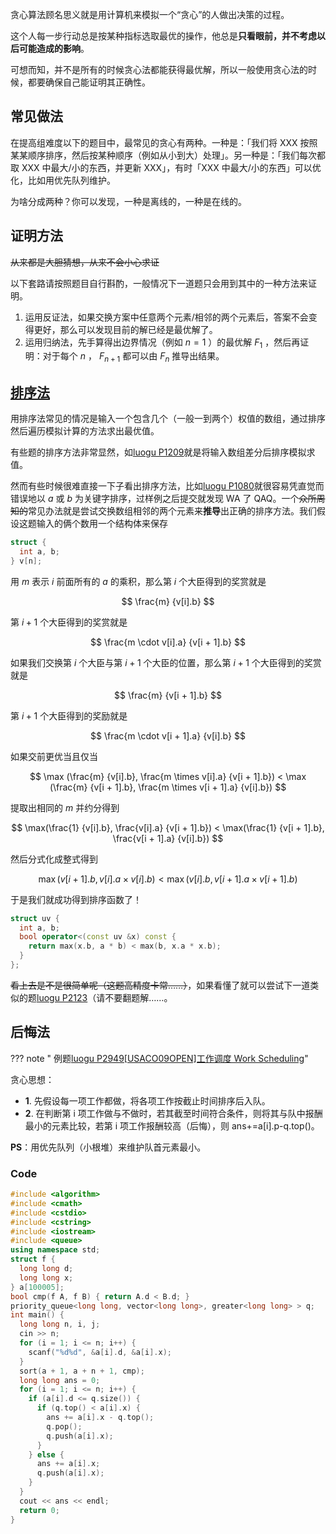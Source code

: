 贪心算法顾名思义就是用计算机来模拟一个“贪心”的人做出决策的过程。

这个人每一步行动总是按某种指标选取最优的操作，他总是**只看眼前，并不考虑以后可能造成的影响**。

可想而知，并不是所有的时候贪心法都能获得最优解，所以一般使用贪心法的时候，都要确保自己能证明其正确性。

## 常见做法

在提高组难度以下的题目中，最常见的贪心有两种。一种是：「我们将 XXX 按照某某顺序排序，然后按某种顺序（例如从小到大）处理」。另一种是：「我们每次都取 XXX 中最大/小的东西，并更新 XXX」，有时「XXX 中最大/小的东西」可以优化，比如用优先队列维护。

为啥分成两种？你可以发现，一种是离线的，一种是在线的。

## 证明方法

~~从来都是大胆猜想，从来不会小心求证~~

以下套路请按照题目自行斟酌，一般情况下一道题只会用到其中的一种方法来证明。

1.  运用反证法，如果交换方案中任意两个元素/相邻的两个元素后，答案不会变得更好，那么可以发现目前的解已经是最优解了。
2.  运用归纳法，先手算得出边界情况（例如 $n = 1$ ）的最优解 $F_1$ ，然后再证明：对于每个 $n$ ， $F_{n+1}$ 都可以由 $F_{n}$ 推导出结果。

## [排序法](https://goldimax.github.io/atricle.html?5b82a0a49f54540031c06bd8)

用排序法常见的情况是输入一个包含几个（一般一到两个）权值的数组，通过排序然后遍历模拟计算的方法求出最优值。

有些题的排序方法非常显然，如[luogu P1209](https://www.luogu.org/problemnew/show/P1209)就是将输入数组差分后排序模拟求值。

然而有些时候很难直接一下子看出排序方法，比如[luogu P1080](https://www.luogu.org/problemnew/show/P1080)就很容易凭直觉而错误地以 $a$ 或 $b$ 为关键字排序，过样例之后提交就发现 WA 了 QAQ。一个~~众所周知的~~常见办法就是尝试交换数组相邻的两个元素来**推导**出正确的排序方法。我们假设这题输入的俩个数用一个结构体来保存

```c++
struct {
  int a, b;
} v[n];
```

用 $m$ 表示 $i$ 前面所有的 $a$ 的乘积，那么第 $i$ 个大臣得到的奖赏就是

$$
\frac{m} {v[i].b}
$$

第 $i + 1$ 个大臣得到的奖赏就是

$$
\frac{m \cdot v[i].a} {v[i + 1].b}
$$

如果我们交换第 $i$ 个大臣与第 $i + 1$ 个大臣的位置，那么第 $i + 1$ 个大臣得到的奖赏就是

$$
\frac{m} {v[i + 1].b}
$$

第 $i + 1$ 个大臣得到的奖励就是

$$
\frac{m \cdot v[i + 1].a} {v[i].b}
$$

如果交前更优当且仅当

$$
\max (\frac{m} {v[i].b}, \frac{m \times v[i].a} {v[i + 1].b})  < \max (\frac{m} {v[i + 1].b}, \frac{m \times v[i + 1].a} {v[i].b})
$$

提取出相同的 $m$ 并约分得到

$$
\max(\frac{1} {v[i].b}, \frac{v[i].a} {v[i + 1].b}) < \max(\frac{1} {v[i + 1].b}, \frac{v[i + 1].a} {v[i].b})
$$

然后分式化成整式得到

$$
\max(v[i + 1].b, v[i].a \times v[i].b) < \max(v[i].b, v[i + 1].a \times v[i + 1].b)
$$

于是我们就成功得到排序函数了！

```c++
struct uv {
  int a, b;
  bool operator<(const uv &x) const {
    return max(x.b, a * b) < max(b, x.a * x.b);
  }
};
```

~~看上去是不是很简单呢（这题高精度卡常……）~~，如果看懂了就可以尝试下一道类似的题[luogu P2123](https://www.luogu.org/problemnew/show/P2123)（请不要翻题解……。

## 后悔法

??? note " 例题[luogu P2949\[USACO09OPEN\]工作调度 Work Scheduling](https://www.luogu.org/problemnew/show/P2949)"

贪心思想：

-   **1**. 先假设每一项工作都做，将各项工作按截止时间排序后入队。
-   **2**. 在判断第 i 项工作做与不做时，若其截至时间符合条件，则将其与队中报酬最小的元素比较，若第 i 项工作报酬较高（后悔），则 ans+=a[i].p-q.top()。

**PS**：用优先队列（小根堆）来维护队首元素最小。

### Code

```cpp
#include <algorithm>
#include <cmath>
#include <cstdio>
#include <cstring>
#include <iostream>
#include <queue>
using namespace std;
struct f {
  long long d;
  long long x;
} a[100005];
bool cmp(f A, f B) { return A.d < B.d; }
priority_queue<long long, vector<long long>, greater<long long> > q;
int main() {
  long long n, i, j;
  cin >> n;
  for (i = 1; i <= n; i++) {
    scanf("%d%d", &a[i].d, &a[i].x);
  }
  sort(a + 1, a + n + 1, cmp);
  long long ans = 0;
  for (i = 1; i <= n; i++) {
    if (a[i].d <= q.size()) {
      if (q.top() < a[i].x) {
        ans += a[i].x - q.top();
        q.pop();
        q.push(a[i].x);
      }
    } else {
      ans += a[i].x;
      q.push(a[i].x);
    }
  }
  cout << ans << endl;
  return 0;
}
```
